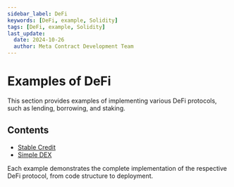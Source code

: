```yaml
---
sidebar_label: DeFi
keywords: [DeFi, example, Solidity]
tags: [DeFi, example, Solidity]
last_update:
  date: 2024-10-26
  author: Meta Contract Development Team
---
```


# Examples of DeFi

This section provides examples of implementing various DeFi protocols, such as lending, borrowing, and staking.

## Contents

- [Stable Credit](01-stable-credit.md)
- [Simple DEX](02-simple-dex.md)

Each example demonstrates the complete implementation of the respective DeFi protocol, from code structure to deployment.
